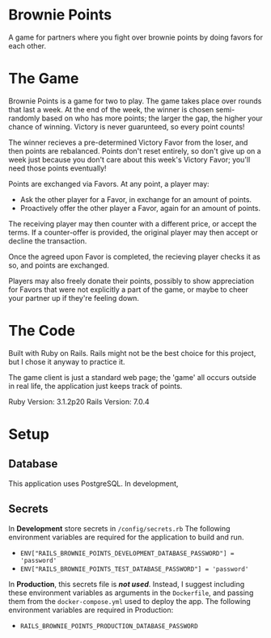 # Brownie Points

A game for partners where you fight over brownie points by doing favors for each other.

# The Game

Brownie Points is a game for two to play. The game takes place over rounds that last a week. At the end of the week, the winner is chosen semi-randomly based on who has more points; the larger the gap, the higher your chance of winning. Victory is never guarunteed, so every point counts!

The winner recieves a pre-determined Victory Favor from the loser, and then points are rebalanced. Points don't reset entirely, so don't give up on a week just because you don't care about this week's Victory Favor; you'll need those points eventually!

Points are exchanged via Favors. At any point, a player may:
- Ask the other player for a Favor, in exchange for an amount of points.
- Proactively offer the other player a Favor, again for an amount of points.

The receiving player may then counter with a different price, or accept the terms. If a counter-offer is provided, the original player may then accept or decline the transaction.

Once the agreed upon Favor is completed, the recieving player checks it as so, and points are exchanged.

Players may also freely donate their points, possibly to show appreciation for Favors that were not explicitly a part of the game, or maybe to cheer your partner up if they're feeling down.

# The Code

Built with Ruby on Rails. Rails might not be the best choice for this project, but I chose it anyway to practice it.

The game client is just a standard web page; the 'game' all occurs outside in real life, the application just keeps track of points.

Ruby Version: 3.1.2p20
Rails Version: 7.0.4

# Setup

## Database

This application uses PostgreSQL. In development, 

## Secrets

In **Development** store secrets in `/config/secrets.rb`
The following environment variables are required for the application to build and run.

- `ENV["RAILS_BROWNIE_POINTS_DEVELOPMENT_DATABASE_PASSWORD"] = 'password'`
- `ENV["RAILS_BROWNIE_POINTS_TEST_DATABASE_PASSWORD"] = 'password'`

In **Production**, this secrets file is ***not used***. Instead, I suggest including these environment variables as arguments in the `Dockerfile`, and passing them from the `docker-compose.yml` used to deploy the app. The following environment variables are required in Production:

- `RAILS_BROWNIE_POINTS_PRODUCTION_DATABASE_PASSWORD`

<!-- Things you may want to cover:

* Ruby version

* System dependencies

* Configuration

* Database creation

* Database initialization

* How to run the test suite

* Services (job queues, cache servers, search engines, etc.)

* Deployment instructions

* ... -->
